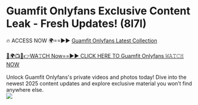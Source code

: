 # Guamfit Onlyfans Exclusive Content Leak - Fresh Updates! (8l7l)

🔥 ACCESS NOW 🌍==►► <a href="https://tinyurl.com/kvy9nzfs" rel="nofollow">Guamfit Onlyfans Latest Collection</a>
<br><br>
[🔴🌍📺📱👉WA𝚃CH Now==►► CLICK HERE TO Guamfit Onlyfans 𝚆𝙰𝚃𝙲𝙷 NOW](https://tinyurl.com/kvy9nzfs)
<br><br>
Unlock Guamfit Onlyfans's private videos and photos today! Dive into the newest 2025 content updates and explore exclusive material you won’t find anywhere else.
<br>
<a href="https://tinyurl.com/kvy9nzfs" rel="nofollow" data-target="animated-image.originalLink"><img src="https://camo.githubusercontent.com/8a4f000d20f83aca3bf7ec5f350d767afa0574a8a352519fd8cfa583a6f93a33/68747470733a2f2f692e696d6775722e636f6d2f644a486b345a712e676966" data-canonical-src="https://i.imgur.com/dJHk4Zq.gif" style="max-width: 100%; display: inline-block;" data-target="animated-image.originalImage"></a>
<br>
